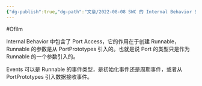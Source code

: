 ```yaml
---
{"dg-publish":true,"dg-path":"文章/2022-08-08 SWC 的 Internal Behavior 的一些理解.md","permalink":"/文章/2022-08-08 SWC 的 Internal Behavior 的一些理解/"}
---
```


#Ofilm 

Internal Behavior 中包含了 Port Access，它的作用在于创建 Runnable，Runnable 的参数是从 PortPrototypes 引入的。也就是说 Port 的类型只是作为 Runnable 的一个参数引入的。

Events 可以是 Runnable 的事件类型，是初始化事件还是周期事件，或者从 PortPrototypes 引入数据接收事件。